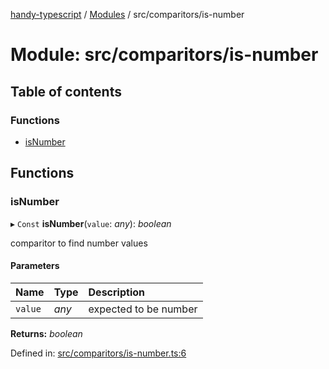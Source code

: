 [handy-typescript](../README.md) / [Modules](../modules.md) / src/comparitors/is-number

# Module: src/comparitors/is-number

## Table of contents

### Functions

- [isNumber](src_comparitors_is_number.md#isnumber)

## Functions

### isNumber

▸ `Const` **isNumber**(`value`: *any*): *boolean*

comparitor to find number values

#### Parameters

| Name | Type | Description |
| :------ | :------ | :------ |
| `value` | *any* | expected to be number |

**Returns:** *boolean*

Defined in: [src/comparitors/is-number.ts:6](https://github.com/robbiemu/handy-typescript/blob/8d5cf58/src/comparitors/is-number.ts#L6)
